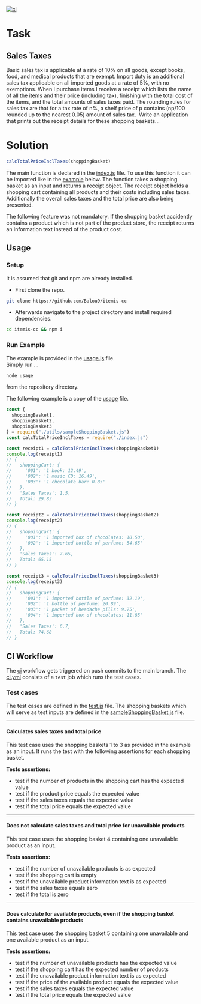 [![ci](https://github.com/Balou9/itemis-cc/workflows/ci/badge.svg)](https://github.com/Balou9/itemis-cc/actions/workflows/ci.yml)

# Task

## Sales Taxes  

Basic‌ ‌sales‌ ‌tax‌ ‌is‌ ‌applicable‌ ‌at‌ ‌a‌ ‌rate‌ ‌of‌ ‌10%‌ ‌on‌ all‌ ‌goods,‌ ‌except‌ ‌books,‌ ‌food,‌ ‌and‌ ‌medical‌‌ products‌ ‌that‌ ‌are‌ ‌exempt.‌ ‌Import‌ ‌duty‌ ‌is‌ ‌an‌ ‌additional‌ ‌sales‌ ‌tax‌ ‌applicable‌ ‌on‌ ‌all‌ ‌imported‌ ‌goods‌ ‌at‌ ‌a‌ ‌rate‌ ‌of‌ ‌5%,‌ ‌with‌ ‌no‌ ‌exemptions.‌ ‌When‌ ‌I‌ ‌purchase‌ ‌items‌‌ I‌ ‌receive‌ ‌a‌ ‌receipt‌ ‌which‌ ‌lists‌ ‌the‌ ‌name‌ ‌of‌ ‌all‌ ‌the‌ ‌items‌ ‌and‌ ‌their‌ ‌price‌ ‌(including‌ ‌tax),‌‌ finishing‌ ‌with‌ ‌the‌ ‌total‌ ‌cost‌ ‌of‌ ‌the‌ ‌items,‌ ‌and‌ ‌the‌ ‌total‌ ‌amounts‌ ‌of‌ ‌sales‌ ‌taxes‌ ‌paid.‌ ‌The‌ ‌rounding‌ ‌rules‌ ‌for‌ ‌sales‌ ‌tax‌ ‌are‌ ‌that‌ ‌for‌ ‌a‌ ‌tax‌‌ rate‌ ‌of‌ ‌n%,‌ ‌a‌ ‌shelf‌ ‌price‌ ‌of‌ ‌p‌ ‌contains‌ ‌(np/100‌ ‌rounded‌ ‌up‌ ‌to‌ ‌the‌ ‌nearest‌ ‌0.05)‌ ‌amount‌ ‌of‌‌ sales‌ ‌tax.
‌
Write‌ ‌an‌ ‌application‌ ‌that‌ ‌prints‌ ‌out‌ ‌the‌ ‌receipt‌ ‌details‌ ‌for‌ ‌these‌ ‌shopping‌ ‌baskets...‌ ‌

# Solution

```js
calcTotalPriceInclTaxes(shoppingBasket)
```

The main function is declared in the [index.js](https://github.com/Balou9/itemis-cc/blob/main/index.js) file. To use this function it can be imported like in the [example](###run-example) below. The function takes a shopping basket as an input and returns a receipt object.
The receipt object holds a shopping cart containing all products and their costs including sales taxes. Additionally the overall sales taxes and the total price are also being presented.

The following feature was not mandatory.
If the shopping basket accidently contains a product which is not part of the product store,
the receipt returns an information text instead of the product cost.  

## Usage

### Setup

It is assumed that git and npm are already installed.

- First clone the repo.

```sh
git clone https://github.com/Balou9/itemis-cc
```
- Afterwards navigate to the project directory and install required dependencies.

```sh
cd itemis-cc && npm i
```

### Run Example

The example is provided in the [usage.js](https://github.com/Balou9/itemis-cc/blob/main/usage.js) file.  
Simply run ...
```sh
node usage
```
from the repository directory.

The following example is a copy of the [usage](https://github.com/Balou9/itemis-cc/blob/main/usage.js) file.
```js
const {
  shoppingBasket1,
  shoppingBasket2,
  shoppingBasket3
} = require("./utils/sampleShoppingBasket.js")
const calcTotalPriceInclTaxes = require("./index.js")

const receipt1 = calcTotalPriceInclTaxes(shoppingBasket1)
console.log(receipt1)
// {
//   shoppingCart: {
//     '001': '1 book: 12.49',
//     '002': '1 music CD: 16.49',
//     '003': '1 chocolate bar: 0.85'
//   },
//   'Sales Taxes': 1.5,
//   Total: 29.83
// }

const receipt2 = calcTotalPriceInclTaxes(shoppingBasket2)
console.log(receipt2)
// {
//   shoppingCart: {
//     '001': '1 imported box of chocolates: 10.50',
//     '002': '1 imported bottle of perfume: 54.65'
//   },
//   'Sales Taxes': 7.65,
//   Total: 65.15
// }

const receipt3 = calcTotalPriceInclTaxes(shoppingBasket3)
console.log(receipt3)
// {
//   shoppingCart: {
//     '001': '1 imported bottle of perfume: 32.19',
//     '002': '1 bottle of perfume: 20.89',
//     '003': '1 packet of headache pills: 9.75',
//     '004': '1 imported box of chocolates: 11.85'
//   },
//   'Sales Taxes': 6.7,
//   Total: 74.68
// }
```

## CI Workflow

The [ci](https://github.com/Balou9/itemis-cc/actions/workflows/ci.yml) workflow gets triggered on push commits to the main branch. The [ci.yml](https://github.com/Balou9/itemis-cc/blob/main/.github/workflows/ci.yml) consists of a `test` job which runs the test cases.

### Test cases

The test cases are defined in the [test.js](https://github.com/Balou9/itemis-cc/blob/main/test.js) file.
The shopping baskets which will serve as test inputs are defined in the [sampleShoppingBasket.js](https://github.com/Balou9/itemis-cc/blob/main/utils/sampleShoppingBasket.js) file.

---

#### Calculates sales taxes and total price  

This test case uses the shopping baskets 1 to 3 as provided in the example as an input. It runs the test with the following assertions for each shopping basket.

**Tests assertions:**

- test if the number of products in the shopping cart has the expected value
- test if the product price equals the expected value
- test if the sales taxes equals the expected value
- test if the total price equals the expected value

---

#### Does not calculate sales taxes and total price for unavailable products

This test case uses the shopping basket 4 containing one unavailable product as an input.

**Tests assertions:**

- test if the number of unavailable products is as expected
- test if the shopping cart is empty
- test if the unavailable product information text is as expected
- test if the sales taxes equals zero
- test if the total is zero  

---

#### Does calculate for available products, even if the shopping basket contains unavailable products

This test case uses the shopping basket 5 containing one unavailable and one available product as an input.

**Tests assertions:**

- test if the number of unavailable products has the expected value
- test if the shopping cart has the expected number of products
- test if the unavailable product information text is as expected
- test if the price of the available product equals the expected value
- test if the sales taxes equals the expected value
- test if the total price equals the expected value
